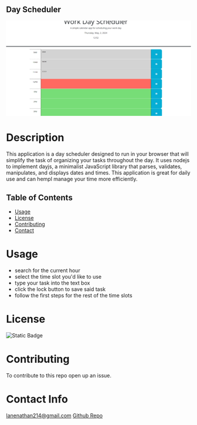 ## Day Scheduler
![screenshot](Develop/example/screenshot.jpg/Screenshot%202024-05-02%20125300.png)
# Description
This application is a day scheduler designed to run in your browser that will simplify the task of organizing your tasks throughout the day. It uses nodejs to implement dayjs, a minimalist JavaScript library that parses, validates, manipulates, and displays dates and times. This application is great for daily use and can hempl manage your time more efficiently.

## Table of Contents
- [Usage](#usage)
- [License](#license)
- [Contributing](#contributing)
- [Contact](#contact-info)

# Usage
- search for the current hour
- select the time slot you'd like to use
- type your task into the text box
- click the lock button to save said task
- follow the first steps for the rest of the time slots

# License
![Static Badge](https://img.shields.io/badge/license-ISC-emeraldgreen?style=plastic)
# Contributing
To contribute to this repo open up an issue.

# Contact Info
lanenathan214@gmail.com
[Github Repo](https://github.com/LaneNathan/day-scheduler)